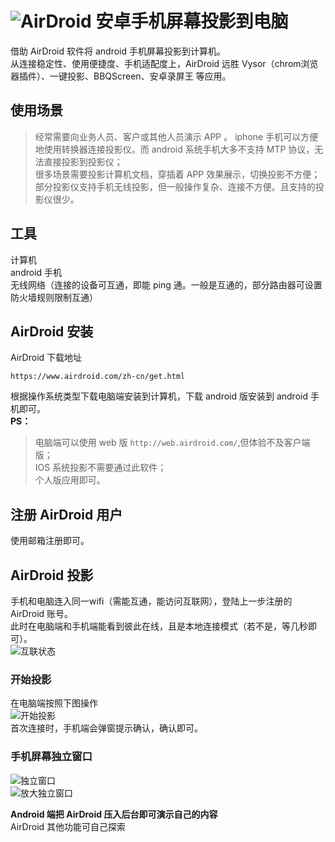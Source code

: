 # ![AirDroid][5] 安卓手机屏幕投影到电脑
借助 AirDroid 软件将 android 手机屏幕投影到计算机。         
从连接稳定性、使用便捷度、手机适配度上，AirDroid 远胜 Vysor（chrom浏览器插件）、一键投影、BBQScreen、安卓录屏王 等应用。

## 使用场景
> 经常需要向业务人员、客户或其他人员演示 APP 。 iphone 手机可以方便地使用转换器连接投影仪。而 android 系统手机大多不支持 MTP 协议，无法直接投影到投影仪；     
> 很多场景需要投影计算机文档，穿插着 APP 效果展示，切换投影不方便；       
> 部分投影仪支持手机无线投影，但一般操作复杂、连接不方便。且支持的投影仪很少。        

## 工具
计算机     
android 手机      
无线网络（连接的设备可互通，即能 ping 通。一般是互通的，部分路由器可设置防火墙规则限制互通）   

## AirDroid 安装
AirDroid 下载地址
```
https://www.airdroid.com/zh-cn/get.html
```
根据操作系统类型下载电脑端安装到计算机，下载 android 版安装到 android 手机即可。  
**PS：** 
> 电脑端可以使用 web 版 `http://web.airdroid.com/`,但体验不及客户端版；   
> IOS 系统投影不需要通过此软件；     
> 个人版应用即可。  

## 注册 AirDroid 用户
使用邮箱注册即可。

## AirDroid 投影
手机和电脑连入同一wifi（需能互通，能访问互联网），登陆上一步注册的 AirDroid 账号。    
此时在电脑端和手机端能看到彼此在线，且是本地连接模式（若不是，等几秒即可）。      
![互联状态][1]
### 开始投影
在电脑端按照下图操作      
![开始投影][2]      
首次连接时，手机端会弹窗提示确认，确认即可。          
### 手机屏幕独立窗口
![独立窗口][3]      
![放大独立窗口][4]        

**Android 端把 AirDroid 压入后台即可演示自己的内容**   
AirDroid 其他功能可自己探索


[1]: https://raw.githubusercontent.com/tianqing2117/DailyProgress/master/image/Airdroid/phone.png
[2]: https://raw.githubusercontent.com/tianqing2117/DailyProgress/master/image/Airdroid/PC1.png
[3]: https://raw.githubusercontent.com/tianqing2117/DailyProgress/master/image/Airdroid/PC2.png
[4]: https://raw.githubusercontent.com/tianqing2117/DailyProgress/master/image/Airdroid/PC3.png
[5]: https://raw.githubusercontent.com/tianqing2117/DailyProgress/master/image/Airdroid/icon.png